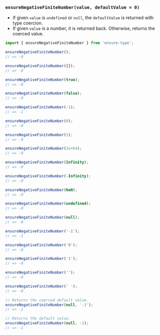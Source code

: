 ### `ensureNegativeFiniteNumber(value, defaultValue = 0)`

* If given `value` is `undefined` or `null`, the `defaultValue` is returned with type coercion.
* If given `value` is a number, it is returned back. Otherwise, returns the coerced value.

```js
import { ensureNegativeFiniteNumber } from 'ensure-type';

ensureNegativeFiniteNumber();
// => -0

ensureNegativeFiniteNumber({});
// => -0

ensureNegativeFiniteNumber(true);
// => -0

ensureNegativeFiniteNumber(false);
// => -0

ensureNegativeFiniteNumber(-1);
// => -1

ensureNegativeFiniteNumber(0);
// => -0

ensureNegativeFiniteNumber(1);
// => -0

ensureNegativeFiniteNumber(2e+64);
// => -0

ensureNegativeFiniteNumber(Infinity);
// => -0

ensureNegativeFiniteNumber(-Infinity);
// => -0

ensureNegativeFiniteNumber(NaN);
// => -0

ensureNegativeFiniteNumber(undefined);
// => -0

ensureNegativeFiniteNumber(null);
// => -0

ensureNegativeFiniteNumber('-1');
// => -1

ensureNegativeFiniteNumber('0');
// => -0

ensureNegativeFiniteNumber('1');
// => -0

ensureNegativeFiniteNumber('');
// => -0

ensureNegativeFiniteNumber(' ');
// => -0

// Returns the coerced default value.
ensureNegativeFiniteNumber(null, '-1');
// => -1

// Returns the default value.
ensureNegativeFiniteNumber(null, -1);
// => -1
```
